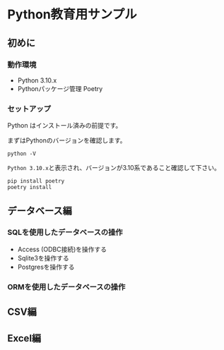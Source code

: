 # Python教育用サンプル

## 初めに

### 動作環境

* Python 3.10.x
* Pythonパッケージ管理 Poetry

### セットアップ

Python はインストール済みの前提です。

まずはPythonのバージョンを確認します。
```shell
python -V
```

`Python 3.10.x`と表示され、バージョンが3.10系であること確認して下さい。

```shell
pip install poetry
poetry install
```

## データベース編

### SQLを使用したデータベースの操作

* Access (ODBC接続)を操作する
* Sqlite3を操作する
* Postgresを操作する

### ORMを使用したデータベースの操作

## CSV編

## Excel編
